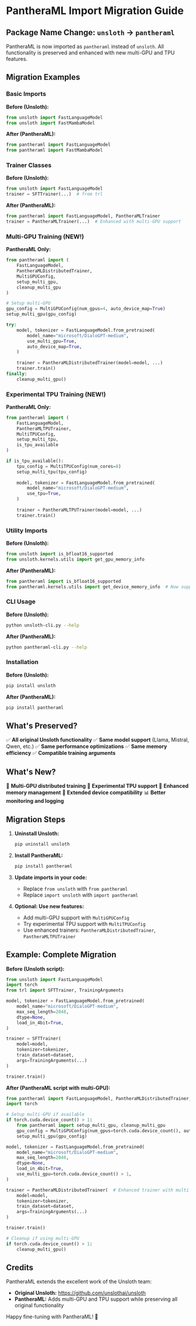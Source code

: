 # PantheraML Import Migration Guide

## Package Name Change: `unsloth` → `pantheraml`

PantheraML is now imported as `pantheraml` instead of `unsloth`. All functionality is preserved and enhanced with new multi-GPU and TPU features.

## Migration Examples

### Basic Imports

**Before (Unsloth):**
```python
from unsloth import FastLanguageModel
from unsloth import FastMambaModel
```

**After (PantheraML):**
```python
from pantheraml import FastLanguageModel
from pantheraml import FastMambaModel
```

### Trainer Classes

**Before (Unsloth):**
```python
from unsloth import FastLanguageModel
trainer = SFTTrainer(...)  # from trl
```

**After (PantheraML):**
```python
from pantheraml import FastLanguageModel, PantheraMLTrainer
trainer = PantheraMLTrainer(...)  # Enhanced with multi-GPU support
```

### Multi-GPU Training (NEW!)

**PantheraML Only:**
```python
from pantheraml import (
    FastLanguageModel,
    PantheraMLDistributedTrainer,
    MultiGPUConfig,
    setup_multi_gpu,
    cleanup_multi_gpu
)

# Setup multi-GPU
gpu_config = MultiGPUConfig(num_gpus=4, auto_device_map=True)
setup_multi_gpu(gpu_config)

try:
    model, tokenizer = FastLanguageModel.from_pretrained(
        model_name="microsoft/DialoGPT-medium",
        use_multi_gpu=True,
        auto_device_map=True,
    )
    
    trainer = PantheraMLDistributedTrainer(model=model, ...)
    trainer.train()
finally:
    cleanup_multi_gpu()
```

### Experimental TPU Training (NEW!)

**PantheraML Only:**
```python
from pantheraml import (
    FastLanguageModel,
    PantheraMLTPUTrainer,
    MultiTPUConfig,
    setup_multi_tpu,
    is_tpu_available
)

if is_tpu_available():
    tpu_config = MultiTPUConfig(num_cores=8)
    setup_multi_tpu(tpu_config)
    
    model, tokenizer = FastLanguageModel.from_pretrained(
        model_name="microsoft/DialoGPT-medium",
        use_tpu=True,
    )
    
    trainer = PantheraMLTPUTrainer(model=model, ...)
    trainer.train()
```

### Utility Imports

**Before (Unsloth):**
```python
from unsloth import is_bfloat16_supported
from unsloth.kernels.utils import get_gpu_memory_info
```

**After (PantheraML):**
```python
from pantheraml import is_bfloat16_supported
from pantheraml.kernels.utils import get_device_memory_info  # Now supports GPU/TPU/CPU
```

### CLI Usage

**Before (Unsloth):**
```bash
python unsloth-cli.py --help
```

**After (PantheraML):**
```bash
python pantheraml-cli.py --help
```

### Installation

**Before (Unsloth):**
```bash
pip install unsloth
```

**After (PantheraML):**
```bash
pip install pantheraml
```

## What's Preserved?

✅ **All original Unsloth functionality**
✅ **Same model support** (Llama, Mistral, Qwen, etc.)
✅ **Same performance optimizations**
✅ **Same memory efficiency**
✅ **Compatible training arguments**

## What's New?

🚀 **Multi-GPU distributed training**
🧪 **Experimental TPU support**
🔧 **Enhanced memory management**
💪 **Extended device compatibility**
📊 **Better monitoring and logging**

## Migration Steps

1. **Uninstall Unsloth:**
   ```bash
   pip uninstall unsloth
   ```

2. **Install PantheraML:**
   ```bash
   pip install pantheraml
   ```

3. **Update imports in your code:**
   - Replace `from unsloth` with `from pantheraml`
   - Replace `import unsloth` with `import pantheraml`

4. **Optional: Use new features:**
   - Add multi-GPU support with `MultiGPUConfig`
   - Try experimental TPU support with `MultiTPUConfig`
   - Use enhanced trainers: `PantheraMLDistributedTrainer`, `PantheraMLTPUTrainer`

## Example: Complete Migration

**Before (Unsloth script):**
```python
from unsloth import FastLanguageModel
import torch
from trl import SFTTrainer, TrainingArguments

model, tokenizer = FastLanguageModel.from_pretrained(
    model_name="microsoft/DialoGPT-medium",
    max_seq_length=2048,
    dtype=None,
    load_in_4bit=True,
)

trainer = SFTTrainer(
    model=model,
    tokenizer=tokenizer,
    train_dataset=dataset,
    args=TrainingArguments(...)
)

trainer.train()
```

**After (PantheraML script with multi-GPU):**
```python
from pantheraml import FastLanguageModel, PantheraMLDistributedTrainer, MultiGPUConfig
import torch

# Setup multi-GPU if available
if torch.cuda.device_count() > 1:
    from pantheraml import setup_multi_gpu, cleanup_multi_gpu
    gpu_config = MultiGPUConfig(num_gpus=torch.cuda.device_count(), auto_device_map=True)
    setup_multi_gpu(gpu_config)

model, tokenizer = FastLanguageModel.from_pretrained(
    model_name="microsoft/DialoGPT-medium",
    max_seq_length=2048,
    dtype=None,
    load_in_4bit=True,
    use_multi_gpu=torch.cuda.device_count() > 1,
)

trainer = PantheraMLDistributedTrainer(  # Enhanced trainer with multi-GPU support
    model=model,
    tokenizer=tokenizer,
    train_dataset=dataset,
    args=TrainingArguments(...)
)

trainer.train()

# Cleanup if using multi-GPU
if torch.cuda.device_count() > 1:
    cleanup_multi_gpu()
```

## Credits

PantheraML extends the excellent work of the Unsloth team:
- **Original Unsloth:** https://github.com/unslothai/unsloth
- **PantheraML:** Adds multi-GPU and TPU support while preserving all original functionality

Happy fine-tuning with PantheraML! 🚀
